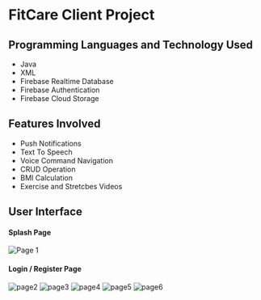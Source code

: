 # FitCare Client Project

## Programming Languages and Technology Used
- Java
- XML
- Firebase Realtime Database
- Firebase Authentication
- Firebase Cloud Storage

## Features Involved 
- Push Notifications
- Text To Speech
- Voice Command Navigation
- CRUD Operation
- BMI Calculation
- Exercise and Stretcbes Videos

## User Interface

#### Splash Page
![Page 1](https://user-images.githubusercontent.com/99405936/210179351-0b214afd-565c-4e62-991a-5d209e936aeb.png)

#### Login / Register Page
![page2](https://user-images.githubusercontent.com/99405936/210179369-06e8ac74-a6e6-44c2-94e9-90b48d54ac37.png)
![page3](https://user-images.githubusercontent.com/99405936/210179370-448910f1-5fe6-4b6a-b286-1c882c7f345f.png)
![page4](https://user-images.githubusercontent.com/99405936/210179373-6f1d9989-65e6-43e4-924a-adc6ba260d2c.png)
![page5](https://user-images.githubusercontent.com/99405936/210179375-4f19fa5e-8c18-4820-9076-112bfabc57f9.png)
![page6](https://user-images.githubusercontent.com/99405936/210179380-01dc0005-a36f-4f48-a87f-a5cb08d338a2.png)
